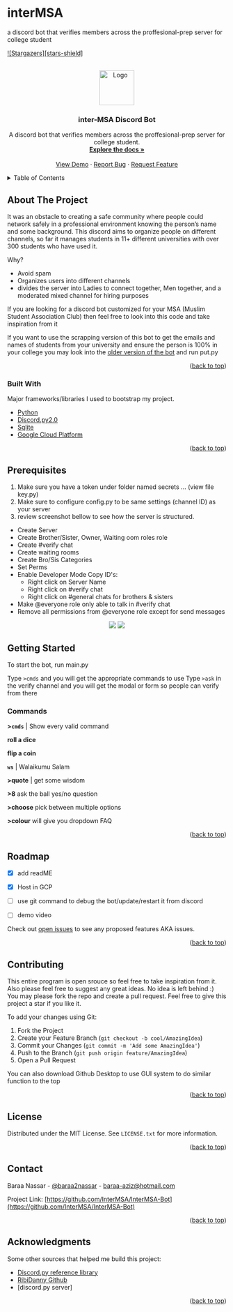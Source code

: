 # interMSA
a discord bot that verifies members across the proffesional-prep server for college student
<div id="top"></div>

<!-- [![Contributors][contributors-shield]][contributors-url] -->
<!-- [![Forks][forks-shield]][forks-url] -->
[![Stargazers][stars-shield]][stars-url]
<!-- [![Issues][issues-shield]][issues-url] -->
<!-- [![MIT License][license-shield]][license-url] -->
<!-- [![LinkedIn][linkedin-shield]][linkedin-url] -->



<!-- PROJECT LOGO -->
<br />
<div align="center">
  <a href="https://github.com/InterMSA/InterMSA-Bot">
    <img src="https://intermsa.com/assets/images/intermsa.png" alt="Logo" width="80" height="80">
  </a>

  <h3 align="center">inter-MSA Discord Bot</h3>

  <p align="center">
    A discord bot that verifies members across the proffesional-prep server for college student.
    <br />
    <a href="https://github.com/InterMSA/InterMSA-Bot"><strong>Explore the docs »</strong></a>
    <br />
    <br />
    <a href="https://www.youtube.com/watch?v=YVMIskPFfUM">View Demo</a>
    ·
    <a href="https://github.com/InterMSA/InterMSA-Bot/issues">Report Bug</a>
    ·
    <a href="https://github.com/InterMSA/InterMSA-Bot/issues">Request Feature</a>
  </p>
</div>



<!-- TABLE OF CONTENTS -->
<details>
  <summary>Table of Contents</summary>
  <ol>
    <li>
      <a href="#about-the-project">About The Project</a>
      <ul>
        <li><a href="#built-with">Built With</a></li>
      </ul>
    </li>
    <li>
      <a href="#getting-started">Getting Started</a>
      <ul>
        <li><a href="#prerequisites">Prerequisites</a></li>
        <li><a href="#installation">Installation</a></li>
      </ul>
    </li>
    <li><a href="#usage">Usage</a></li>
    <li><a href="#roadmap">Roadmap</a></li>
    <li><a href="#contributing">Contributing</a></li>
    <li><a href="#license">License</a></li>
    <li><a href="#contact">Contact</a></li>
    <li><a href="#acknowledgments">Acknowledgments</a></li>
  </ol>
</details>



<!-- ABOUT THE PROJECT -->
## About The Project


It was an obstacle to creating a safe community where people could network safely in a professional environment knowing the person’s name and some background. This discord aims to organize people on different channels, so far it manages students in 11+ different universities with over 300 students who have used it. 


Why?
* Avoid spam 
* Organizes users into different channels
* divides the server into Ladies to connect together, Men together, and a moderated mixed channel for hiring purposes 

If you are looking for a discord bot customized for your MSA (Muslim Student Association Club) then feel free to look into this code and take inspiration from it

If you want to use the scrapping version of this bot to get the emails and names of students from your university and ensure the person is 100% in your college you may look into the [older version of the bot](https://github.com/InterMSA/InterMSA-Bot/tree/084d42f9f6b75951e344566fd468688367c50cce) and run put.py

<p align="right">(<a href="#top">back to top</a>)</p>



### Built With

 Major frameworks/libraries I used to bootstrap my project. 

* [Python](https://docs.python.org/3/tutorial/)
* [Discord.py2.0](https://github.com/Rapptz/discord.py)
* [Sqlite](https://www.sqlite.org/index.html)
* [Google Cloud Platform](https://cloud.google.com/)

<p align="right">(<a href="#top">back to top</a>)</p>


## Prerequisites
1) Make sure you have a token under folder named secrets ... (view file key.py)
2) Make sure to configure config.py to be same settings (channel ID) as your server
3) review screenshot bellow to see how the server is structured. 


- Create Server
- Create Brother/Sister, Owner, Waiting oom roles role
- Create #verify chat
- Create waiting rooms
- Create Bro/Sis Categories
- Set Perms
- Enable Developer Mode
  Copy ID's:
  - Right click on Server Name
  - Right click on #verify chat
  - Right click on #general chats for brothers & sisters
- Make @everyone role only able to talk in #verify chat
- Remove all permissions from @everyone role except for send messages

<div align="center">
  <img src="https://media.discordapp.net/attachments/1038123706830049335/1065172440193433642/image.png?width=1254&height=632">
  <img src="https://media.discordapp.net/attachments/1038123706830049335/1065173042298368020/image.png">
</div>


<!-- GETTING STARTED -->
## Getting Started
To start the bot, run main.py

Type `>cmds` and you will get the appropriate commands to use
Type `>ask` in the verify channel and you will get the modal or form so people can verify from there 


### Commands
**>`cmds`** | Show every valid command

**roll a dice**

**flip a coin**

**`ws`** | Walaikumu Salam

**>quote** | get some wisdom

**>8** ask the ball yes/no question

**>choose** pick between multiple options

**>colour** will give you dropdown FAQ


<p align="right">(<a href="#top">back to top</a>)</p>



<!-- ROADMAP -->
## Roadmap

- [x] add readME
- [x] Host in GCP 
- [ ] use git command to debug the bot/update/restart it from discord
- [ ] demo video 


Check out [open issues](https://github.com/InterMSA/InterMSA-Bot/issues) to see any proposed features AKA issues.

<p align="right">(<a href="#top">back to top</a>)</p>



<!-- CONTRIBUTING -->
## Contributing

This entire program is open srouce so feel free to take inspiration from it. Also please feel free to suggest any great ideas. No idea is left behind :) You may please fork the repo and create a pull request. 
Feel free to give this project a star if you like it. 

To add your changes using Git:
1. Fork the Project
2. Create your Feature Branch (`git checkout -b cool/AmazingIdea`)
3. Commit your Changes (`git commit -m 'Add some AmazingIdea'`)
4. Push to the Branch (`git push origin feature/AmazingIdea`)
5. Open a Pull Request

You can also download Github Desktop to use GUI system to do similar function to the top

<p align="right">(<a href="#top">back to top</a>)</p>



<!-- LICENSE -->
## License

Distributed under the MIT License. See `LICENSE.txt` for more information.

<p align="right">(<a href="#top">back to top</a>)</p>



<!-- CONTACT -->
## Contact

Baraa Nassar - [@baraa2nassar](https://www.instagram.com/baraa2nassar) - baraa-aziz@hotmail.com

Project Link: [https://github.com/InterMSA/InterMSA-Bot](https://github.com/InterMSA/InterMSA-Bot)

<p align="right">(<a href="#top">back to top</a>)</p>



<!-- ACKNOWLEDGMENTS -->
## Acknowledgments

Some other sources that helped me build this project:

* [Discord.py reference library](https://github.com/Rapptz/discord.py)
* [RibiDanny Github](https://github.com/Rapptz/RoboDanny)
* [discord.py server]

<p align="right">(<a href="#top">back to top</a>)</p>



<!-- MARKDOWN LINKS & IMAGES -->
<!-- https://www.markdownguide.org/basic-syntax/#reference-style-links -->
[contributors-url]: https://github.com/InterMSA/InterMSA-Bot/graphs/contributors

[forks-url]: https://github.com/InterMSA/InterMSA-Bot/network/members

[stars-url]: https://github.com/InterMSA/InterMSA-Bot/stargazers
[issues-url]: https://github.com/InterMSA/InterMSA-Bot/issues
[license-url]: https://github.com/InterMSA/InterMSA-Bot/blob/master/LICENSE.txt
[linkedin-shield]: https://img.shields.io/badge/-LinkedIn-black.svg?style=for-the-badge&logo=linkedin&colorB=555
[product-screenshot]: https://cdn.discordapp.com/attachments/767632792950407179/929123702036107324/unknown.png
